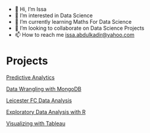 - 👋 Hi, I’m Issa
- 👀 I’m interested in Data Science
- 🌱 I’m currently learning Maths For Data Science
- 💞️ I’m looking to collaborate on Data Science Projects
- 📫 How to reach me issa.abdulkadir@yahoo.com

<!---
issa24/issa24 is a ✨ special ✨ repository because its `README.md` (this file) appears on your GitHub profile.
You can click the Preview link to take a look at your changes.
--->

# **Projects**

<a href="https://github.com/issa24/Data-Science/blob/main/CovidAnalysis.ipynb"> Predictive Analytics </a>

<a href="https://github.com/issa24/Data-Science/blob/main/DW-Project.ipynb">Data Wrangling with MongoDB </a>

<a href="https://github.com/issa24/abdin"> Leicester FC Data Analysis</a>

 <a href="https://github.com/issa24/R-Projects/blob/main/ExpodatawithR.Rmd"> Exploratory Data Analysis with R</a>
 
 <a href="https://public.tableau.com/views/ProsperVisualization/InvestorsinProsperLoans?:language=en-US&:display_count=n&:origin=viz_share_link" target="_blank" rel="noopener noreferrer"> Visualizing with Tableau</a>
